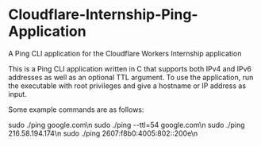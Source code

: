 # Cloudflare-Internship-Ping-Application
A Ping CLI application for the Cloudflare Workers Internship application

This is a Ping CLI application written in C that supports both IPv4 and IPv6 addresses as well as an optional TTL argument. 
To use the application, run the executable with root privileges and give a hostname or IP address as input. 

Some example commands are as follows:

sudo ./ping google.com\n
sudo ./ping --ttl=54 google.com\n
sudo ./ping 216.58.194.174\n
sudo ./ping 2607:f8b0:4005:802::200e\n

